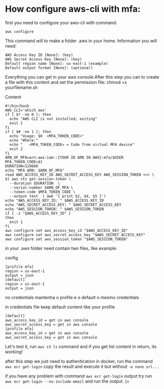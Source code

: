 # How configure aws-cli with mfa:

first you need to configure your aws-cli with command:

`aws configure`

This command will to make a folder .aws in your home. Information you will need:
```
AWS Access Key ID [None]: (key) 
AWS Secret Access Key [None]: (key) 
Default region name [None]: us-east-1 (example)
Default output format [None]: (optional)
```
Everything you can get in your aws console.After this step you can to create a file with this content and set the permission file: chmod +x yourfilename.sh

Content
```
#!/bin/bash
AWS_CLI='which aws'
if [ $? -ne 0 ]; then
  echo "AWS CLI is not installed; exiting"
  exit 1
fi
if [ $# -ne 1 ]; then
  echo "Usage: $0  <MFA_TOKEN_CODE>"
  echo "Where:"
  echo "   <MFA_TOKEN_CODE> = Code from virtual MFA device"
  exit 2
fi
ARN_OF_MFA=arn:aws:iam::{YOUR ID ARN IN AWS}:mfa/$USER
MFA_TOKEN_CODE=$1
DURATION=129600
echo "MFA ARN: $ARN_OF_MFA"
read AWS_ACCESS_KEY_ID AWS_SECRET_ACCESS_KEY AWS_SESSION_TOKEN <<< \
$( aws sts get-session-token \
  --duration $DURATION  \
  --serial-number $ARN_OF_MFA \
  --token-code $MFA_TOKEN_CODE \
  --output text  | awk '{ print $2, $4, $5 }')
echo "AWS_ACCESS_KEY_ID: " $AWS_ACCESS_KEY_ID
echo "AWS_SECRET_ACCESS_KEY: " $AWS_SECRET_ACCESS_KEY
echo "AWS_SESSION_TOKEN: " $AWS_SESSION_TOKEN
if [ -z "$AWS_ACCESS_KEY_ID" ]
then
  exit 1
fi
aws configure set aws_access_key_id "$AWS_ACCESS_KEY_ID"
aws configure set aws_secret_access_key "$AWS_SECRET_ACCESS_KEY"
aws configure set aws_session_token "$AWS_SESSION_TOKEN"
```
in your .aws folder need contain two files, like example:

config
```
[profile mfa]
region = us-east-1
output = json
[default]
region = us-east-1
output = json
```
no credentials mantenha o profile e o default o mesmo credentials

in credentials file keep default content like your profile
```
[default]
aws_access_key_id = get in aws console
aws_secret_access_key = get in aws console
[profile mfa]
aws_access_key_id = get in aws console
aws_secret_access_key = get in aws console
```

Let's test it, run `aws s3 ls` command and if you get list content in return, its working! 

after this step we just need to authentication in docker, run the command `aws ecr get-login` copy the result and execute it but without `-e none url...`

if you have any problem with command `aws ecr get-login` output try run `aws ecr get-login --no-include-email` and run the output. (=
